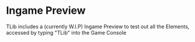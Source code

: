 # Ingame Preview

TLib includes a (currently W.I.P) Ingame Preview to test out all the Elements, accessed by typing "TLib" into the Game Console

